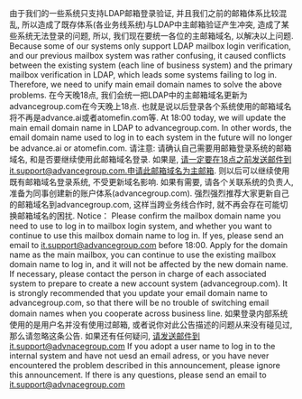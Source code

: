 由于我们的一些系统只支持LDAP邮箱登录验证, 并且我们之前的邮箱体系比较混乱, 所以造成了既存体系(各业务线系统)与LDAP中主邮箱验证产生冲突, 造成了某些系统无法登录的问题, 所以, 我们现在要统一各位的主邮箱域名, 以解决以上问题.
Because some of our systems only support LDAP mailbox login verification, and our previous mailbox system was rather confusing, it caused conflicts between the existing system (each line of business system) and the primary mailbox verification in LDAP, which leads some systems failing to log in. Therefore, we need to unify main email domain names to solve the above problems. 
在今天晚18点, 我们会统一把LDAP中的主邮箱域名更新为advancegroup.com在今天晚上18点. 也就是说以后登录各个系统使用的邮箱域名将不再是advance.ai或者atomefin.com等.
At 18:00 today, we will update the main email domain name in LDAP to advancegroup.com. In other words, the email domain name used to log in to each system in the future will no longer be advance.ai or atomefin.com.
请注意:
请确认自己需要用邮箱登录系统的邮箱域名, 和是否要继续使用此邮箱域名登录. 如果是, 请一定要在18点之前发送邮件到it.support@advancegroup.com.申请此邮箱域名为主邮箱. 则以后可以继续使用既有邮箱域名登录系统, 不受更新域名影响.
如果有需要, 请各个关联系统的负责人, 准备为同事创建新的账户体系(advancegroup.com).
强烈强烈推荐大家更新自己的邮箱域名到advancegroup.com, 这样当跨业务线合作时, 就不再会存在可能切换邮箱域名的困扰. 
Notice：
Please confirm the mailbox domain name you need to use to log in to mailbox login system, and whether you want to continue to use this mailbox domain name to log in. If yes, please send an email to it.support@advancegroup.com before 18:00.  Apply for the domain name as the main mailbox, you can continue to use the existing mailbox domain name to log in, and it will not be affected by the new domain name.
 If necessary, please contact the person in charge of each associated system to prepare to create a new account system (advancegroup.com).
It is strongly recommended that you update your email domain name to advancegroup.com, so that there will be no trouble of switching email domain names when you cooperate across business line.
如果登录内部系统使用的是用户名并没有使用过邮箱, 或者说你对此公告描述的问题从来没有碰见过, 那么请忽略这条公告.
如果还有任何疑问, 请发送邮件到it.support@advnacegroup.com
If you adopt a user name to log in to the internal system and have not uesd an  email adress, or you have never encountered the problem described in this announcement, please ignore this announcement.
If there is any questions, please send an email to it.support@advnacegroup.com